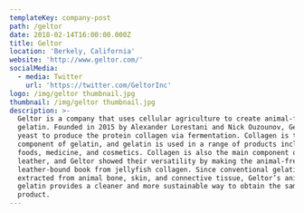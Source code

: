 ```yaml
---
templateKey: company-post
path: /geltor
date: 2018-02-14T16:00:00.000Z
title: Geltor
location: 'Berkely, California'
website: 'http://www.geltor.com/'
socialMedia:
  - media: Twitter
    url: 'https://twitter.com/GeltorInc'
logo: /img/geltor thumbnail.jpg
thumbnail: /img/geltor thumbnail.jpg
description: >-
  Geltor is a company that uses cellular agriculture to create animal-free
  gelatin. Founded in 2015 by Alexander Lorestani and Nick Ouzounov, Geltor uses
  yeast to produce the protein collagen via fermentation. Collagen is the main
  component of gelatin, and gelatin is used in a range of products including
  foods, medicine, and cosmetics. Collagen is also the main component of
  leather, and Geltor showed their versatility by making the animal-free
  leather-bound book from jellyfish collagen. Since conventional gelatin is
  extracted from animal bone, skin, and connective tissue, Geltor’s animal-free
  gelatin provides a cleaner and more sustainable way to obtain the same
  product.
---
```


